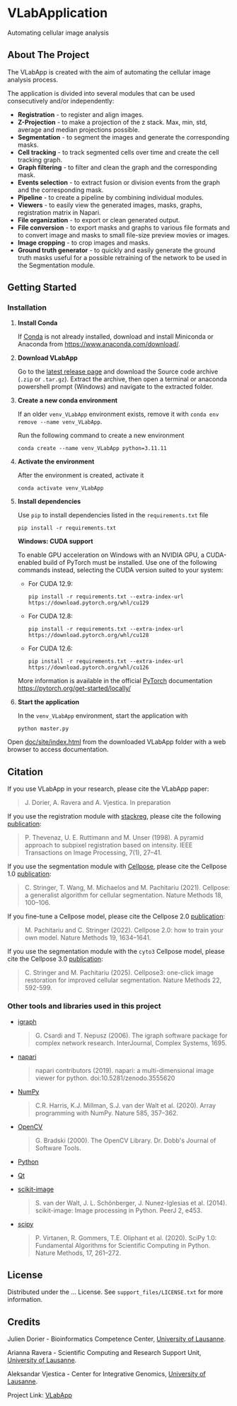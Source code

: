 # VLabApplication

Automating cellular image analysis




## About The Project

The VLabApp is created with the aim of automating the cellular image analysis process.

The application is divided into several modules that can be used consecutively and/or independently:
* **Registration** - to register and align images.
* **Z-Projection** - to make a projection of the z stack. Max, min, std, average and median projections possible.
* **Segmentation** - to segment the images and generate the corresponding masks.
* **Cell tracking** - to track segmented cells over time and create the cell tracking graph.
* **Graph filtering** - to filter and clean the graph and the corresponding mask.
* **Events selection** - to extract fusion or division events from the graph and the corresponding mask.
* **Pipeline** - to create a pipeline by combining individual modules.
* **Viewers** - to easily view the generated images, masks, graphs, registration matrix in Napari.
* **File organization** - to export or clean generated output.
* **File conversion** - to export masks and graphs to various file formats and to convert image and masks to small file-size preview movies or images.
* **Image cropping** - to crop images and masks.
* **Ground truth generator** - to quickly and easily generate the ground truth masks useful for a possible retraining of the network to be used in the Segmentation module.



## Getting Started

### Installation

1. **Install Conda**

    If [Conda](https://conda.io/) is not already installed, download and install Miniconda or Anaconda from <https://www.anaconda.com/download/>.

2. **Download VLabApp**

    Go to the [latest release page](https://github.com/vjesticalab/VLabApp/releases/latest) and download the Source code archive (`.zip` or `.tar.gz`). Extract the archive, then open a terminal or anaconda powershell prompt (Windows) and navigate to the extracted folder. 

3. **Create a new conda environment**

    If an older `venv_VLabApp` environment exists, remove it with `conda env remove --name venv_VLabApp`.
    
    Run the following command to create a new environment
    
    ```
    conda create --name venv_VLabApp python=3.11.11
    ```

4. **Activate the environment**

    After the environment is created, activate it
    
    ```
    conda activate venv_VLabApp
    ```

5. **Install dependencies**

    Use `pip` to install dependencies listed in the `requirements.txt` file
    
    ```
    pip install -r requirements.txt
    ```

    **Windows: CUDA support**
   
    To enable GPU acceleration on Windows with an NVIDIA GPU, a CUDA-enabled build of PyTorch must be installed. Use one of the following commands instead, selecting the CUDA version suited to your system:
    
    * For CUDA 12.9:
        
        ```
        pip install -r requirements.txt --extra-index-url https://download.pytorch.org/whl/cu129
        ```
    
    * For CUDA 12.8:
        
        ```
        pip install -r requirements.txt --extra-index-url https://download.pytorch.org/whl/cu128
        ```
    
    * For CUDA 12.6:
        
        ```
        pip install -r requirements.txt --extra-index-url https://download.pytorch.org/whl/cu126
        ```
    
    More information is available in the official [PyTorch](https://pytorch.org) documentation <https://pytorch.org/get-started/locally/>

6. **Start the application**

    In the `venv_VLabApp` environment, start the application with
    
    ```
    python master.py
    ```


Open [doc/site/index.html](doc/site/index.html) from the downloaded VLabApp folder with a web browser to access documentation.

## Citation

If you use VLabApp in your research, please cite the VLabApp paper:
> J. Dorier, A. Ravera and A. Vjestica. In preparation

If you use the registration module with [stackreg](https://bigwww.epfl.ch/thevenaz/stackreg/), please cite the following [publication](https://doi.org/10.1109/83.650848):
> P. Thevenaz, U. E. Ruttimann and M. Unser (1998). A pyramid approach to subpixel registration based on intensity. IEEE Transactions on Image Processing, 7(1), 27–41.

If you use the segmentation module with [Cellpose](https://www.cellpose.org/), please cite the Cellpose 1.0 [publication](https://doi.org/10.1038/s41592-020-01018-x):
> C. Stringer, T. Wang, M. Michaelos and M. Pachitariu (2021). Cellpose: a generalist algorithm for cellular segmentation. Nature Methods 18, 100–106.

If you fine-tune a Cellpose model, please cite the Cellpose 2.0 [publication](https://doi.org/10.1038/s41592-022-01663-4):
> M. Pachitariu and C. Stringer (2022). Cellpose 2.0: how to train your own model. Nature Methods 19, 1634–1641.

If you use the segmentation module with the `cyto3` Cellpose model, please cite the Cellpose 3.0 [publication](https://doi.org/10.1038/s41592-025-02595-5):
> C. Stringer and M. Pachitariu (2025). Cellpose3: one-click image restoration for improved cellular segmentation. Nature Methods 22, 592-599.


### Other tools and libraries used in this project

* [igraph](https://igraph.org/)

  > G. Csardi and T. Nepusz (2006). The igraph software package for complex network research. InterJournal, Complex Systems, 1695.

* [napari](https://napari.org)

  > napari contributors (2019). napari: a multi-dimensional image viewer for python. doi:10.5281/zenodo.3555620

* [NumPy](https://numpy.org/)

  > C.R. Harris, K.J. Millman, S.J. van der Walt et al. (2020). Array programming with NumPy. Nature 585, 357–362.

* [OpenCV](https://opencv.org/)

  > G. Bradski (2000). The OpenCV Library. Dr. Dobb's Journal of Software Tools.

* [Python](https://www.python.org/)

* [Qt](https://www.qt.io/)

* [scikit-image](https://scikit-image.org/)

  > S. van der Walt, J. L. Schönberger, J. Nunez-Iglesias et al. (2014). scikit-image: Image processing in Python. PeerJ 2, e453. 

* [scipy](https://scipy.org/)

  > P. Virtanen, R. Gommers, T.E. Oliphant et al. (2020). SciPy 1.0: Fundamental Algorithms for Scientific Computing in Python. Nature Methods, 17, 261–272.


## License

Distributed under the ... License. See `support_files/LICENSE.txt` for more information.


## Credits

Julien Dorier - Bioinformatics Competence Center, [University of Lausanne](https://www.unil.ch).

Arianna Ravera - Scientific Computing and Research Support Unit, [University of Lausanne](https://www.unil.ch).

Aleksandar Vjestica - Center for Integrative Genomics, [University of Lausanne](https://www.unil.ch).

Project Link: [VLabApp](https://github.com/vjesticalab/VLabApp)



